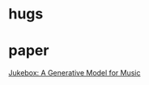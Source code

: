 # hugs

# paper

[Jukebox: A Generative Model for Music](https://cdn.openai.com/papers/jukebox.pdf)
